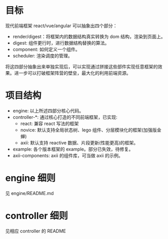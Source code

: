 # 目标

现代前端框架 react/vue/angular 可以抽象出四个部分：
 
 - render/digest：将框架内的数据结构真实转换为 dom 结构，渲染到页面上。
 - digest: 组件更行时，进行数据结构替换的算法。
 - component: 如何定义一个组件。
 - scheduler: 渲染调度的管理。
 
将这四部分抽象出来单独实现后，可以实现通过拼接这些部件实现任意框架的效果。进一步可以打破框架阵营的壁垒，最大化的利用前端资源。

# 项目结构

 - engine: 以上所述四部分核心代码。
 - controller-*: 通过核心打造的不同前端框架，已实现:
   - react: 兼容 react 写法的框架
   - novice: 默认支持全局状态树、lego 组件、分层模块化的框架(加强版金蝉)
   - axii: 默认支持 reactive 数据、片段更新(性能更高)的框架。
 - example: 各个版本框架的 example。部分已失效，待修复。
 - axii-components: axii 的组件库，可当做 axii 的示例。

# engine 细则

见 engine/README.md

# controller 细则

见相应 controller 的 README
